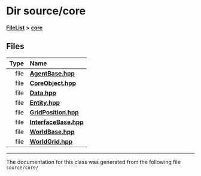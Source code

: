 

# Dir source/core



[**FileList**](files.md) **>** [**core**](dir_0d27ce74e9bd514c31e1d63efab6b388.md)












## Files

| Type | Name |
| ---: | :--- |
| file | [**AgentBase.hpp**](_agent_base_8hpp.md) <br> |
| file | [**CoreObject.hpp**](_core_object_8hpp.md) <br> |
| file | [**Data.hpp**](_data_8hpp.md) <br> |
| file | [**Entity.hpp**](_entity_8hpp.md) <br> |
| file | [**GridPosition.hpp**](_grid_position_8hpp.md) <br> |
| file | [**InterfaceBase.hpp**](_interface_base_8hpp.md) <br> |
| file | [**WorldBase.hpp**](_world_base_8hpp.md) <br> |
| file | [**WorldGrid.hpp**](_world_grid_8hpp.md) <br> |



























































------------------------------
The documentation for this class was generated from the following file `source/core/`

